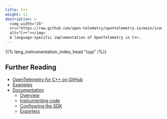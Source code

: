 ```yaml
---
title: C++
weight: 11
description: >
  <img width="35"
  src="https://raw.github.com/open-telemetry/opentelemetry.io/main/iconography/32x32/C++_SDK.svg"
  alt="C++"></img>
  A language-specific implementation of OpenTelemetry in C++.
---
```


<!--
You can see & update the `lang_instrumentation_index_head` shortcode in
/layouts/shortcodes/lang_instrumentation_index_head.md

The data (name, status) is located at
/data/instrumentation.yaml
-->
{{% lang_instrumentation_index_head "cpp" /%}}

## Further Reading

- [OpenTelemetry for C++ on GitHub](https://github.com/open-telemetry/opentelemetry-cpp)
- [Examples](https://github.com/open-telemetry/opentelemetry-cpp/tree/main/examples)
- [Documentation](https://opentelemetry-cpp.readthedocs.io/en/latest/)
  - [Overview](https://opentelemetry-cpp.readthedocs.io/en/latest/api/Overview.html)
  - [Instrumenting code](https://opentelemetry-cpp.readthedocs.io/en/latest/api/GettingStarted.html)
  - [Configuring the SDK](https://opentelemetry-cpp.readthedocs.io/en/latest/sdk/GettingStarted.html#tracerprovider)
  - [Exporters](https://opentelemetry-cpp.readthedocs.io/en/latest/sdk/GettingStarted.html#exporter)
